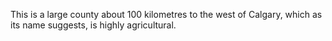 This is a large county about 100 kilometres to the west of Calgary, which as its name suggests, is highly agricultural. 